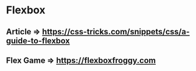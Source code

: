 # Flexbox

## Article => https://css-tricks.com/snippets/css/a-guide-to-flexbox

## Flex Game => https://flexboxfroggy.com
